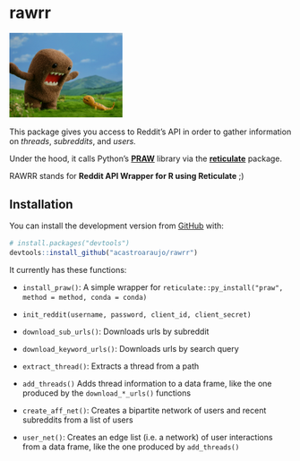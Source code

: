 
<!-- README.md is generated from README.Rmd. Please edit that file -->

# rawrr

<!-- badges: start -->

<!-- badges: end -->

<img src="rawrr.jpg" width="40%" />

This package gives you access to Reddit’s API in order to gather
information on *threads*, *subreddits*, and *users.*

Under the hood, it calls Python’s
[**PRAW**](https://praw.readthedocs.io/) library via the
[**reticulate**](https://rstudio.github.io/reticulate/) package.

RAWRR stands for **Reddit API Wrapper for R using Reticulate** ;)

## Installation

You can install the development version from
[GitHub](https://github.com/) with:

``` r
# install.packages("devtools")
devtools::install_github("acastroaraujo/rawrr")
```

It currently has these functions:

  - `install_praw()`: A simple wrapper for
    `reticulate::py_install("praw", method = method, conda = conda)`

  - `init_reddit(username, password, client_id, client_secret)`

  - `download_sub_urls()`: Downloads urls by subreddit

  - `download_keyword_urls()`: Downloads urls by search query

  - `extract_thread()`: Extracts a thread from a path

  - `add_threads()` Adds thread information to a data frame, like the
    one produced by the `download_*_urls()` functions

  - `create_aff_net()`: Creates a bipartite network of users and recent
    subreddits from a list of users

  - `user_net()`: Creates an edge list (i.e. a network) of user
    interactions from a data frame, like the one produced by
    `add_threads()`

